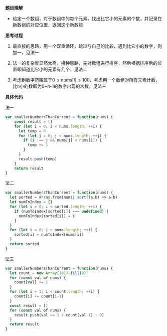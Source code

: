 **题目理解**

- 给定一个数组，对于数组中的每个元素，找出比它小的元素的个数，并记录在新数组的对应位置，返回这个新数组

**思考过程**

1. 最直接的思路，用一个双重循环，跳过与自己的比较，遇到比它小的数字，则加一，见法一

2. 法一的复杂度显然太高，换种思路，先对数组进行排序，然后根据排序后的位置即知道比它小的元素有几个，见法二

3. 考虑到数字范围属于$0\leq nums[i] \leq 100$，考虑用一个数组对所有元素计数，比n小的数即为0~n-1的数字出现的次数，见法三

**具体代码**

法一
```JavaScript
var smallerNumbersThanCurrent = function(nums) {
    const result = []
    for (let i = 0; i < nums.length; ++i) {
      let temp = 0
      for (let j = 0; j < nums.length; ++j) {
        if (i !== j && nums[j] < nums[i]) {
          temp += 1
        }
      }
      result.push(temp)
    }
    return result
}
```

法二
```JavaScript
var smallerNumbersThanCurrent = function(nums) {
  let sorted = Array.from(nums).sort((a,b) => a-b)
  let numToIndex = {}
  for (let i = 0; i < sorted.length; ++i) {
    if (numToIndex[sorted[i]] === undefined) {
      numToIndex[sorted[i]] = i
    }
  }
  for (let i = 0; i < nums.length; ++i) {
    sorted[i] = numToIndex[nums[i]]
  }
  return sorted
}
```

法三
```JavaScript
var smallerNumbersThanCurrent = function(nums) {
  let count = new Array(101).fill(0)
  for (const val of nums) {
    count[val] += 1
  }
  for (let i = 1; i < count.length; ++i) {
    count[i] += count[i-1]
  }
  const result = []
  for (const val of nums) {
    result.push(val >= 1 ? count[val-1] : 0)
  }
  return result
}
```
